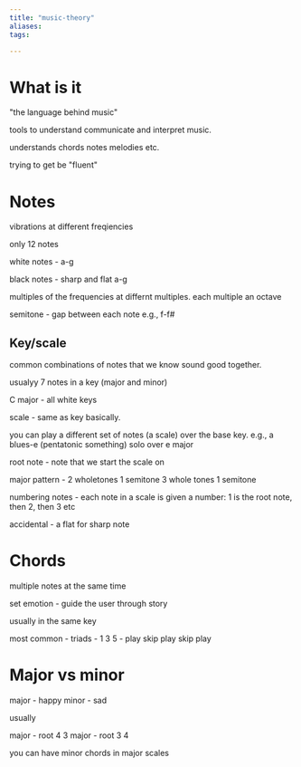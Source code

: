 ```yaml
---
title: "music-theory"
aliases: 
tags: 

---
```


# What is it

"the language behind music"

tools to understand communicate and interpret music.

understands chords notes melodies etc.

trying to get be "fluent"


# Notes

vibrations at different freqiencies

only 12 notes

white notes - a-g

black notes - sharp and flat a-g

multiples of the frequencies at differnt multiples. each multiple an octave

semitone - gap between each note e.g., f-f#

## Key/scale

common combinations of notes that we know sound good together.

usualyy 7 notes in a key (major and minor)

C major - all white keys

scale - same as key basically. 

you can play a different set of notes (a scale) over the base key. e.g., a blues-e (pentatonic something) solo over e major

root note - note that we start the scale on

major pattern - 2 wholetones 1 semitone 3 whole tones 1 semitone

numbering notes - each note in a scale is given a number: 1 is the root note, then 2, then 3 etc

accidental - a flat for sharp note

# Chords

multiple notes at the same time

set emotion - guide the user through story

usually in the same key

most common - triads - 1 3 5 - play skip play skip play

# Major vs minor
major - happy
minor - sad

usually

major - root 4 3
major - root 3 4

you can have minor chords in major scales



